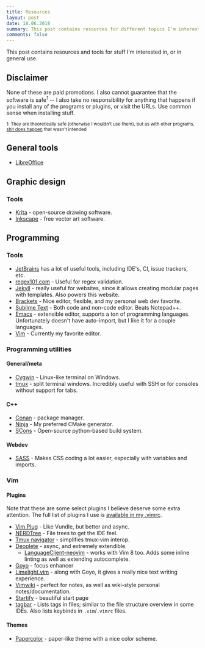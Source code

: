 ```yaml
---
title: Resources
layout: post
date: 18.06.2018
summary: This post contains resources for different topics I'm interested in, including websites, tools, etc.
comments: false
---
```


This post contains resources and tools for stuff I'm interested in, or in general use. 

## Disclaimer

None of these are paid promotions. I also cannot guarantee that the software is safe<sup>1</sup> -- I also take no responsibility for anything that happens if you install any of the programs or plugins, or visit the URLs. Use common sense when installing stuff.

<sub>1: They are theoretically safe (otherwise I wouldn't use them), but as with other programs, [shit does happen](https://www.dinside.no/data/populaert-gratisprogram-hadde-virus/68713332) that wasn't intended</sub>

## General tools

* [LibreOffice](https://www.libreoffice.org/) 

## Graphic design

### Tools

* [Krita](https://krita.org/) - open-source drawing software.
* [Inkscape](https://inkscape.org/en/) - free vector art software.

## Programming

### Tools

* [JetBrains](https://www.jetbrains.com/) has a lot of useful tools, including IDE's, CI, issue trackers, etc.
* [regex101.com](https://regex101.com/) - Useful for regex validation.
* [Jekyll](https://jekyllrb.com) - really useful for websites, since it allows creating modular pages with templates. Also powers this website.
* [Brackets](http://brackets.io/) - Nice editor, flexible, and my personal web dev favorite.
* [Sublime Text](https://www.sublimetext.com/) - Both code and non-code editor. Beats Notepad++.
* [Emacs](https://www.gnu.org/software/emacs/) - extensible editor, supports a ton of programming languages. Unfortunately doesn't have auto-import, but I like it for a couple languages.
* [Vim](https://github.com/vim/vim) - Currently my favorite editor.


### Programming utilities

#### General/meta
* [Cygwin](https://www.cygwin.com/) - Linux-like terminal on Windows.
* [tmux](https://github.com/tmux/tmux) - split terminal windows. Incredibly useful with SSH or for consoles without support for tabs.

#### C++

* [Conan](https://github.com/conan-io/conan) - package manager. 
* [Ninja](https://github.com/ninja-build/ninja) - My preferred CMake generator. 
* [SCons](https://github.com/SCons/scons) - Open-source python-based build system.

#### Webdev
* [SASS](https://sass-lang.com/) - Makes CSS coding a lot easier, especially with variables and imports.

### Vim

#### Plugins

Note that these are some select plugins I believe deserve some extra attention. The full list of plugins I use is [available in my .vimrc](https://github.com/LunarWatcher/dotfiles/blob/master/.vimrc).

* [Vim Plug](https://github.com/junegunn/vim-plug) - Like Vundle, but better and async.
* [NERDTree](https://github.com/scrooloose/nerdtree) - File trees to get the IDE feel.
* [Tmux navigator](https://github.com/christoomey/vim-tmux-navigator) - simplifies tmux-vim interop.
* [Deoplete](https://github.com/Shougo/deoplete.nvim) - async, and extremely extendible.
    * [LanguageClient-neovim](https://github.com/autozimu/LanguageClient-neovim) - works with Vim 8 too. Adds some inline linting as well as extending autocomplete. 
* [Goyo](https://github.com/junegunn/goyo.vim) - focus enhancer 
* [Limelight.vim](https://github.com/junegunn/limelight.vim) - along with Goyo, it gives a really nice text writing experience.
* [Vimwiki](https://github.com/vimwiki/vimwiki) - perfect for notes, as well as wiki-style personal notes/documentation.
* [Startify](https://github.com/mhinz/vim-startify) - beautiful start page
* [tagbar](https://github.com/majutsushi/tagbar) - Lists tags in files; similar to the file structure overview in some IDEs. Also lists keybinds in `.vim`/`.vimrc` files.

#### Themes

* [Papercolor](https://github.com/NLKNguyen/papercolor-theme) - paper-like theme with a nice color scheme.

